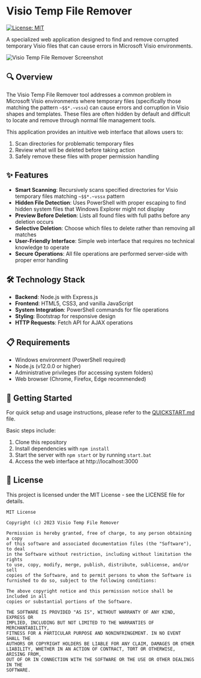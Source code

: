 # Visio Temp File Remover

[![License: MIT](https://img.shields.io/badge/License-MIT-blue.svg)](https://opensource.org/licenses/MIT)

A specialized web application designed to find and remove corrupted temporary Visio files that can cause errors in Microsoft Visio environments.

![Visio Temp File Remover Screenshot](https://via.placeholder.com/800x400?text=Visio+Temp+File+Remover)

## 🔍 Overview

The Visio Temp File Remover tool addresses a common problem in Microsoft Visio environments where temporary files (specifically those matching the pattern `~$$*.~vssx`) can cause errors and corruption in Visio shapes and templates. These files are often hidden by default and difficult to locate and remove through normal file management tools.

This application provides an intuitive web interface that allows users to:
1. Scan directories for problematic temporary files
2. Review what will be deleted before taking action
3. Safely remove these files with proper permission handling

## ✨ Features

- **Smart Scanning**: Recursively scans specified directories for Visio temporary files matching `~$$*.~vssx` pattern
- **Hidden File Detection**: Uses PowerShell with proper escaping to find hidden system files that Windows Explorer might not display
- **Preview Before Deletion**: Lists all found files with full paths before any deletion occurs
- **Selective Deletion**: Choose which files to delete rather than removing all matches
- **User-Friendly Interface**: Simple web interface that requires no technical knowledge to operate
- **Secure Operations**: All file operations are performed server-side with proper error handling

## 🛠️ Technology Stack

- **Backend**: Node.js with Express.js
- **Frontend**: HTML5, CSS3, and vanilla JavaScript
- **System Integration**: PowerShell commands for file operations
- **Styling**: Bootstrap for responsive design
- **HTTP Requests**: Fetch API for AJAX operations

## 📋 Requirements

- Windows environment (PowerShell required)
- Node.js (v12.0.0 or higher)
- Administrative privileges (for accessing system folders)
- Web browser (Chrome, Firefox, Edge recommended)

## 🚀 Getting Started

For quick setup and usage instructions, please refer to the [QUICKSTART.md](QUICKSTART.md) file.

Basic steps include:
1. Clone this repository
2. Install dependencies with `npm install`
3. Start the server with `npm start` or by running `start.bat`
4. Access the web interface at http://localhost:3000

## 📄 License

This project is licensed under the MIT License - see the LICENSE file for details.

```
MIT License

Copyright (c) 2023 Visio Temp File Remover

Permission is hereby granted, free of charge, to any person obtaining a copy
of this software and associated documentation files (the "Software"), to deal
in the Software without restriction, including without limitation the rights
to use, copy, modify, merge, publish, distribute, sublicense, and/or sell
copies of the Software, and to permit persons to whom the Software is
furnished to do so, subject to the following conditions:

The above copyright notice and this permission notice shall be included in all
copies or substantial portions of the Software.

THE SOFTWARE IS PROVIDED "AS IS", WITHOUT WARRANTY OF ANY KIND, EXPRESS OR
IMPLIED, INCLUDING BUT NOT LIMITED TO THE WARRANTIES OF MERCHANTABILITY,
FITNESS FOR A PARTICULAR PURPOSE AND NONINFRINGEMENT. IN NO EVENT SHALL THE
AUTHORS OR COPYRIGHT HOLDERS BE LIABLE FOR ANY CLAIM, DAMAGES OR OTHER
LIABILITY, WHETHER IN AN ACTION OF CONTRACT, TORT OR OTHERWISE, ARISING FROM,
OUT OF OR IN CONNECTION WITH THE SOFTWARE OR THE USE OR OTHER DEALINGS IN THE
SOFTWARE.
```
